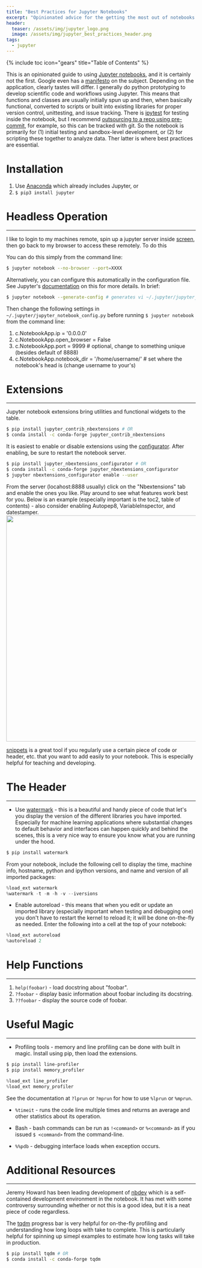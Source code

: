 ```yaml
---
title: "Best Practices for Jupyter Notebooks"
excerpt: "Opinionated advice for the getting the most out of notebooks."
header:
  teaser: /assets/img/jupyter_logo.png
  image: /assets/img/jupyter_best_practices_header.png
tags:
  - jupyter
---
```


{% include toc icon="gears" title="Table of Contents" %}

This is an opinionated guide to using [Jupyter notebooks](https://jupyter.org/), and it is certainly not the first.  Google even has a [manifesto](https://cloud.google.com/blog/products/ai-machine-learning/best-practices-that-can-improve-the-life-of-any-developer-using-jupyter-notebooks) on the subject. Depending on the application, clearly tastes will differ.  I generally do python prototyping to develop scientific code and workflows using Jupyter.  This means that functions and classes are usually initially spun up and then, when basically functional, converted to scripts or built into existing libraries for proper version control, unittesting, and issue tracking.  There is [ipytest](https://pypi.org/project/ipytest/) for testing inside the notebook, but I recommend [outsourcing to a repo using pre-commit](/tutorials/git_python_workflow/), for example, so this can be tracked with git. So the notebook is primarily for (1) initial testing and sandbox-level development, or (2) for scripting these together to analyze data.  Ther latter is where best practices are essential.

# Installation

1. Use [Anaconda](https://www.anaconda.com/) which already includes Jupyter, or
2. `$ pip3 install jupyter`

# Headless Operation
---

I like to login to my machines remote, spin up a jupyter server inside [screen](https://ss64.com/bash/screen.html), then go back to my browser to access these remotely.  To do this

You can do this simply from the command line:

~~~bash
$ jupyter notebook --no-browser --port=XXXX
~~~

Alternatively, you can configure this automatically in the configuration file.  See Jupyter's [documentation](https://jupyter-notebook.readthedocs.io/en/stable/public_server.html) on this for more details.  In brief:

~~~bash
$ jupyter notebook --generate-config # generates vi ~/.jupyter/jupyter_notebook_config.py
~~~

Then change the following settings in `~/.jupyter/jupyter_notebook_config.py` before running `$ jupyter notebook` from the command line:

1. c.NotebookApp.ip = '0.0.0.0'
2. c.NotebookApp.open_browser = False
3. c.NotebookApp.port = 9999 # optional, change to something unique (besides default of 8888)
4. c.NotebookApp.notebook_dir = '/home/username/' # set where the notebook's head is (change username to your's)

# Extensions
---

Jupyter notebook extensions bring utilities and functional widgets to the table.

~~~bash
$ pip install jupyter_contrib_nbextensions # OR
$ conda install -c conda-forge jupyter_contrib_nbextensions
~~~

It is easiest to enable or disable extensions using the [configurator](https://github.com/Jupyter-contrib/jupyter_nbextensions_configurator).  After enabling, be sure to restart the notebook server.
~~~bash
$ pip install jupyter_nbextensions_configurator # OR
$ conda install -c conda-forge jupyter_nbextensions_configurator
$ jupyter nbextensions_configurator enable --user
~~~

From the server (locahost:8888 usually) click on the "Nbextensions" tab and enable the ones you like.  Play around to see what features work best for you.  Below is an example (especially important is the toc2, table of contents) - also consider enabling Autopep8, VariableInspector, and datestamper.
<img style="float: center" src="jupyter_nbextensions.png" width=600px>

[snippets](https://jupyter-contrib-nbextensions.readthedocs.io/en/latest/nbextensions/snippets/README.html) is a great tool if you regularly use a certain piece of code or header, etc. that you want to add easily to your notebook.  This is especially helpful for teaching and developing.

# The Header
---

* Use [watermark](https://github.com/rasbt/watermark) - this is a beautiful and handy piece of code that let's you display the version of the different libraries you have imported.  Especially for machine learning applications where substantial changes to default behavior and interfaces can happen quickly and behind the scenes, this is a very nice way to ensure you know what you are running under the hood.

~~~bash
$ pip install watermark
~~~

From your notebook, include the following cell to display the time, machine info, hostname, python and ipython versions, and name and version of all imported packages:
~~~python
%load_ext watermark
%watermark -t -m -h -v --iversions
~~~

* Enable autoreload - this means that when you edit or update an imported library (especially important when testing and debugging one) you don't have to restart the kernel to reload it; it will be done on-the-fly as needed.  Enter the following into a cell at the top of your notebook:

~~~python
%load_ext autoreload
%autoreload 2
~~~

# Help Functions
---

1. `help(foobar)` - load docstring about "foobar".
2. `?foobar` - display basic information about foobar including its docstring.
3. `??foobar` - display the source code of foobar.

# Useful Magic
---

* Profiling tools - memory and line profiling can be done with built in magic. Install using pip, then load the extensions. 

~~~bash
$ pip install line-profiler
$ pip install memory_profiler
~~~

~~~python
%load_ext line_profiler
%load_ext memory_profiler
~~~

See the documentation at `?lprun` or `?mprun` for how to use `%lprun` or `%mprun`.

* `%timeit` - runs the code line multiple times and returns an average and other statistics about its operation.

* Bash - bash commands can be run as `!<command>` or `%<command>` as if you issued `$ <command>` from the command-line.

* `%%pdb` - debugging interface loads when exception occurs.

# Additional Resources
---

Jeremy Howard has been leading development of [nbdev](https://github.com/fastai/nbdev) which is a self-contained development environment in the notebook.  It has met with some controversy surrounding whether or not this is a good idea, but it is a neat piece of code regardless.  

The [tqdm](https://github.com/tqdm/tqdm#ipython-jupyter-integration) progress bar is very helpful for on-the-fly profiling and understanding how long loops with take to complete.  This is particularly helpful for spinning up simepl examples to estimate how long tasks will take in production.

~~~bash
$ pip install tqdm # OR
$ conda install -c conda-forge tqdm
~~~


